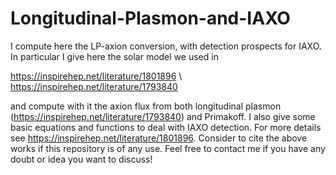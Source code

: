 # Longitudinal-Plasmon-and-IAXO
I compute here the LP-axion conversion, with detection prospects for IAXO. In particular I give here the solar model we used in 

https://inspirehep.net/literature/1801896 \\
https://inspirehep.net/literature/1793840

and compute with it the axion flux from both longitudinal plasmon (https://inspirehep.net/literature/1793840) and Primakoff. I also give some basic equations and functions to deal with IAXO detection. For more details see https://inspirehep.net/literature/1801896.
Consider to cite the above works if this repository is of any use. Feel free to contact me if you have any doubt or idea you want to discuss!
